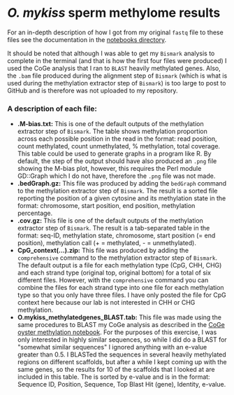 # *O. mykiss* sperm methylome results

For an in-depth description of how I got from my original `fastq` file to these files see the documentation in the [notebooks directory](https://github.com/mmiddleton/mmiddleton-fish546/tree/master/notebooks).

It should be noted that although I was able to get my `Bismark` analysis to complete in the terminal (and that is how the first four files were produced) I used the CoGe analysis that I ran to `BLAST` heavily methylated genes. Also, the `.bam` file produced during the alignment step of `Bismark` (which is what is used during the methylation extractor step of `Bismark`) is too large to post to GitHub and is therefore was not uploaded to my repository.


### A description of each file:
- **.M-bias.txt:** This is one of the default outputs of the methylation extractor step of `Bismark`. The table shows methylation proportion across each possible position in the read in the format: read position, count methylated, count unmethylated, % methylation, total coverage. This table could be used to generate graphs in a program like R. By default, the step of the output should have also produced an `.png` file showing the M-bias plot, however, this requires the Perl module GD::Graph which I do not have, therefore the `.png` file was not made.
- **.bedGraph.gz:** This file was produced by adding the `bedGraph` command to the methylation extractor step of `Bismark`. The result is a sorted file reporting the position of a given cytosine and its methylation state in the format: chromosome, start position, end position, methylation percentage.
- **.cov.gz:** This file is one of the default outputs of the methylation extractor step of `Bismark`. The result is a tab-separated table in the format: seq-ID, methylation state, chromosome, start position (= end position), methylation call (+ = methylated, - = unmethylated).
- **CpG_context(...).zip:** This file was produced by adding the `comprehensive` command to the methylation extractor step of `Bismark`. The default output is a file for each methylation type (CpG, CHH, CHG) and each strand type (original top, original bottom) for a total of six different files. However, with the `comprehensive` command you can combine the files for each strand type into one file for each methylation type so that you only have three files. I have only posted the file for CpG context here because our lab is not interested in CHH or CHG methylation.
- **O.mykiss_methylatedgenes_BLAST.tab:** This file was made using the same procedures to BLAST my CoGe analysis as described in the [CoGe oyster methylation notebook](https://github.com/mmiddleton/mmiddleton-fish546/blob/master/quiz_exercises/Week6_CoGe_oyster/CoGe_oyster_methylation_notebook.md). For the purposes of this exercise, I was only interested in highly similar sequences, so while I did do a BLAST for "somewhat similar sequences" I ignored anything with an e-value greater than 0.5. I BLASTed the sequences in several heavily methylated regions on different scaffolds, but after a while I kept coming up with the same genes, so the results for 10 of the scaffolds that I looked at are included in this table. The is sorted by e-value and is in the format: Sequence ID, Position, Sequence, Top Blast Hit (gene), Identity, e-value.